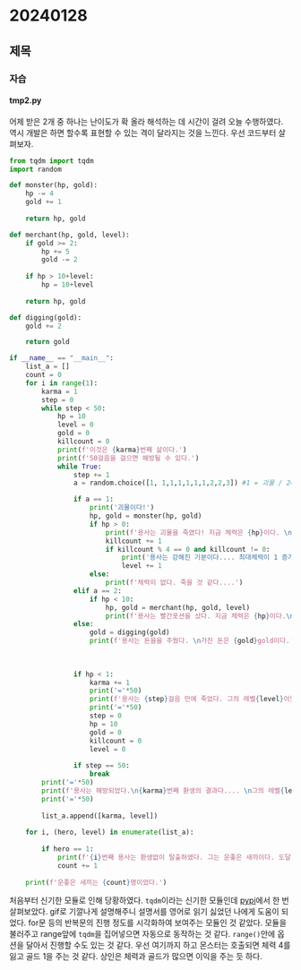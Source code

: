 # 20240128
## 제목


### 자습
#### tmp2.py
어제 받은 2개 중 하나는 난이도가 확 올라 해석하는 데 시간이 걸려 오늘 수행하였다. 역시 개발은 하면 할수록 표현할 수 있는 격이 달라지는 것을 느낀다. 우선 코드부터 살펴보자.
``` python
from tqdm import tqdm
import random

def monster(hp, gold):
    hp -= 4
    gold += 1
    
    return hp, gold

def merchant(hp, gold, level):
    if gold >= 2:
        hp += 5
        gold -= 2
    
    if hp > 10+level:
        hp = 10+level
            
    return hp, gold

def digging(gold):
    gold += 2

    return gold

if __name__ == "__main__":
    list_a = []
    count = 0
    for i in range(1):
        karma = 1
        step = 0
        while step < 50:        
            hp = 10
            level = 0
            gold = 0
            killcount = 0
            print(f'이것은 {karma}번째 삶이다.')
            print(f'50걸음을 걸으면 해방될 수 있다.')
            while True:
                step += 1
                a = random.choice([1, 1,1,1,1,1,1,2,2,3]) #1 = 괴물 / 2= 포션 / 3 = 득템  // 간단한 밸패 가능

                if a == 1:
                    print('괴물이다!')
                    hp, gold = monster(hp, gold)
                    if hp > 0:
                        print(f'용사는 괴물을 죽였다! 지금 체력은 {hp}이다. \n가진 돈은 {gold}gold이다.')
                        killcount += 1
                        if killcount % 4 == 0 and killcount != 0:                    
                            print('용사는 강해진 기분이다.... 최대체력이 1 증가하였다.')
                            level += 1
                    else:
                        print(f'체력이 없다. 죽을 것 같다....')                    
                elif a == 2:
                    if hp < 10:
                        hp, gold = merchant(hp, gold, level)
                        print(f'용사는 빨간포션을 샀다. 지금 체력은 {hp}이다.\n가진 돈은 {gold}gold이다.')
                else:
                    gold = digging(gold)
                    print(f'용사는 돈을을 주웠다. \n가진 돈은 {gold}gold이다.')
                        
                
                
                if hp < 1:
                    karma += 1
                    print('='*50)
                    print(f'용사는 {step}걸음 만에 죽었다. 그의 레벨{level}이었다.\n{killcount}마리의 괴물을 죽였고, 가진 돈은 {gold}gold였다.')
                    print('='*50)
                    step = 0
                    hp = 10
                    gold = 0
                    killcount = 0
                    level = 0
                
                if step == 50:
                    break
        print('='*50)
        print(f'용사는 해방되었다.\n{karma}번째 환생의 결과다.... \n그의 레벨{level}이었다.\n{killcount}마리의 괴물을 죽였고, 가진 돈은 {gold}gold였다.')
        print('='*50)
        
        list_a.append([karma, level])
   
    for i, (hero, level) in enumerate(list_a):
        
        if hero == 1:
            print(f'{i}번째 용사는 환생없이 탈출하였다. 그는 운좋은 새끼이다. 도달한 레벨은 {level}이다.')
            count += 1
    
    print(f'운좋은 새끼는 {count}명이었다.')
```

처음부터 신기한 모듈로 인해 당황하였다. `tqdm`이라는 신기한 모듈인데 [pypi](https://pypi.org/project/tqdm/)에서 한 번 살펴보았다. gif로 기깔나게 설명해주니 설명서를 영어로 읽기 싫었던 나에게 도움이 되었다. for문 등의 반복문의 진행 정도를 시각화하여 보여주는 모듈인 것 같았다. 모듈을 불러주고 range앞에 `tqdm`을 집어넣으면 자동으로 동작하는 것 같다. `range()`안에 옵션을 달아서 진행할 수도 있는 것 같다. 우선 여기까지 하고 몬스터는 호출되면 체력 4를 잃고 골드 1을 주는 것 같다. 상인은 체력과 골드가 많으면 이익을 주는 듯 하다.